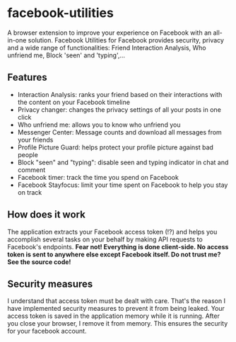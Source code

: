 # facebook-utilities

A browser extension to improve your experience on Facebook with an all-in-one solution. Facebook Utilities for Facebook provides security, privacy and a wide range of functionalities: Friend Interaction Analysis, Who unfriend me, Block 'seen' and 'typing',...

## Features

- Interaction Analysis: ranks your friend based on their interactions with the content on your Facebook timeline
- Privacy changer: changes the privacy settings of all your posts in one click
- Who unfriend me: allows you to know who unfriend you
- Messenger Center: Message counts and download all messages from your friends
- Profile Picture Guard: helps protect your profile picture against bad people
- Block "seen" and "typing": disable seen and typing indicator in chat and comment
- Facebook timer: track the time you spend on Facebook
- Facebook Stayfocus: limit your time spent on Facebook to help you stay on track

## How does it work

The application extracts your Facebook access token (!?) and helps you accomplish several tasks on your behalf by making API requests to Facebook's endpoints. 
**Fear not! Everything is done client-side. No access token is sent to anywhere else except Facebook itself. Do not trust me? See the source code!**

## Security measures

I understand that access token must be dealt with care. That's the reason I have implemented security measures to prevent it from being leaked. Your access token is saved in the application memory while it is running. After you close your browser, I remove it from memory. This ensures the security for your facebook account.
